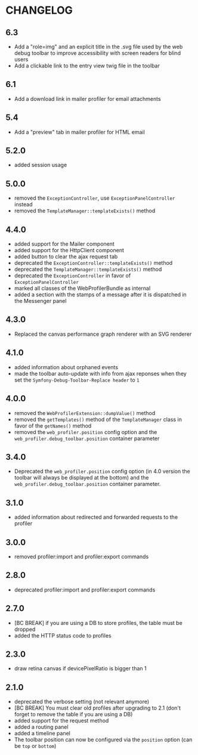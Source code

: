 CHANGELOG
=========

6.3
---

 * Add a "role=img" and an explicit title in the .svg file used by the web debug toolbar
   to improve accessibility with screen readers for blind users
 * Add a clickable link to the entry view twig file in the toolbar

6.1
---

 * Add a download link in mailer profiler for email attachments

5.4
---

 * Add a "preview" tab in mailer profiler for HTML email

5.2.0
-----

 * added session usage

5.0.0
-----

 * removed the `ExceptionController`, use `ExceptionPanelController` instead
 * removed the `TemplateManager::templateExists()` method

4.4.0
-----

 * added support for the Mailer component
 * added support for the HttpClient component
 * added button to clear the ajax request tab
 * deprecated the `ExceptionController::templateExists()` method
 * deprecated the `TemplateManager::templateExists()` method
 * deprecated the `ExceptionController` in favor of `ExceptionPanelController`
 * marked all classes of the WebProfilerBundle as internal
 * added a section with the stamps of a message after it is dispatched in the Messenger panel

4.3.0
-----

 * Replaced the canvas performance graph renderer with an SVG renderer

4.1.0
-----

 * added information about orphaned events
 * made the toolbar auto-update with info from ajax reponses when they set the
   `Symfony-Debug-Toolbar-Replace header` to `1`

4.0.0
-----

 * removed the `WebProfilerExtension::dumpValue()` method
 * removed the `getTemplates()` method of the `TemplateManager` class in favor of the ``getNames()`` method
 * removed the `web_profiler.position` config option and the
   `web_profiler.debug_toolbar.position` container parameter

3.4.0
-----

 * Deprecated the `web_profiler.position` config option (in 4.0 version the toolbar
   will always be displayed at the bottom) and the `web_profiler.debug_toolbar.position`
   container parameter.

3.1.0
-----

 * added information about redirected and forwarded requests to the profiler

3.0.0
-----

 * removed profiler:import and profiler:export commands

2.8.0
-----

 * deprecated profiler:import and profiler:export commands

2.7.0
-----

 * [BC BREAK] if you are using a DB to store profiles, the table must be dropped
 * added the HTTP status code to profiles

2.3.0
-----

 * draw retina canvas if devicePixelRatio is bigger than 1

2.1.0
-----

 * deprecated the verbose setting (not relevant anymore)
 * [BC BREAK] You must clear old profiles after upgrading to 2.1 (don't forget
   to remove the table if you are using a DB)
 * added support for the request method
 * added a routing panel
 * added a timeline panel
 * The toolbar position can now be configured via the `position` option (can
   be `top` or `bottom`)
